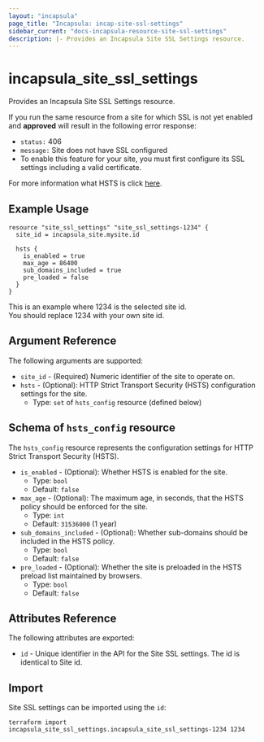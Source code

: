 ```yaml
---
layout: "incapsula"
page_title: "Incapsula: incap-site-ssl-settings"
sidebar_current: "docs-incapsula-resource-site-ssl-settings"
description: |- Provides an Incapsula Site SSL Settings resource.
---
```

# incapsula_site_ssl_settings

Provides an Incapsula Site SSL Settings resource.

If you run the same resource from a site for which SSL is not yet enabled and **approved** will result in the following error response:
- `status:` 406 
- `message:` Site does not have SSL configured
- To enable this feature for your site, you must first configure its SSL settings including a valid certificate.

For more information what HSTS is click [here](https://www.imperva.com/blog/hsts-strict-transport-security/).

## Example Usage

```hcl
resource "site_ssl_settings" "site_ssl_settings-1234" {
  site_id = incapsula_site.mysite.id
  
  hsts {
    is_enabled = true
    max_age = 86400
    sub_domains_included = true
    pre_loaded = false
  }
}
```
This is an example where 1234 is the selected site id.\
You should replace 1234 with your own site id.

## Argument Reference

The following arguments are supported:

* `site_id` - (Required) Numeric identifier of the site to operate on.
* `hsts` - (Optional): HTTP Strict Transport Security (HSTS) configuration settings for the site.
    - Type: `set` of `hsts_config` resource (defined below)

## Schema of `hsts_config` resource

The `hsts_config` resource represents the configuration settings for HTTP Strict Transport Security (HSTS).

* `is_enabled` - (Optional): Whether HSTS is enabled for the site.
    - Type: `bool`
    - Default: `false`
* `max_age` - (Optional): The maximum age, in seconds, that the HSTS policy should be enforced for the site.
    - Type: `int`
    - Default: `31536000` (1 year)
* `sub_domains_included` - (Optional): Whether sub-domains should be included in the HSTS policy.
    - Type: `bool`
    - Default: `false`
* `pre_loaded` - (Optional): Whether the site is preloaded in the HSTS preload list maintained by browsers.
    - Type: `bool`
    - Default: `false`

## Attributes Reference

The following attributes are exported:

* `id` - Unique identifier in the API for the Site SSL settings. The id is identical to Site id.

## Import

Site SSL settings can be imported using the `id`:
```
terraform import incapsula_site_ssl_settings.incapsula_site_ssl_settings-1234 1234
```



